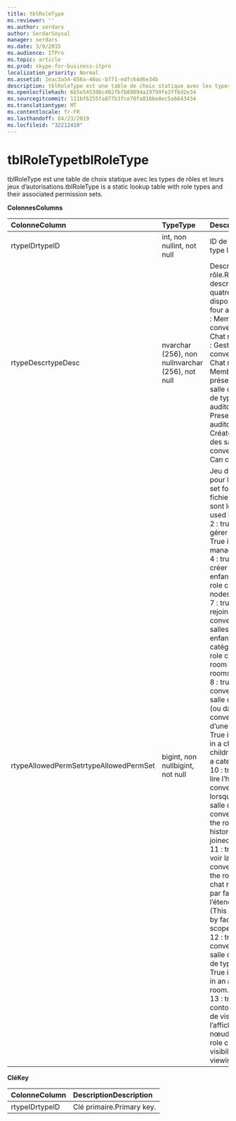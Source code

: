 ```yaml
---
title: tblRoleType
ms.reviewer: ''
ms.author: serdars
author: SerdarSoysal
manager: serdars
ms.date: 3/9/2015
ms.audience: ITPro
ms.topic: article
ms.prod: skype-for-business-itpro
localization_priority: Normal
ms.assetid: 1eac3a54-656a-40ac-b771-edfc64d6e34b
description: tblRoleType est une table de choix statique avec les types de rôles et leurs jeux d’autorisations.
ms.openlocfilehash: 6b5e545306c402fbfb89094a19799fe3ff6d2e34
ms.sourcegitcommit: 111bf6255fa877b3fce70fa8166e8ec5a6643434
ms.translationtype: MT
ms.contentlocale: fr-FR
ms.lasthandoff: 04/23/2019
ms.locfileid: "32212410"
---
```

# <a name="tblroletype"></a><span data-ttu-id="ed265-103">tblRoleType</span><span class="sxs-lookup"><span data-stu-id="ed265-103">tblRoleType</span></span>
 
<span data-ttu-id="ed265-104">tblRoleType est une table de choix statique avec les types de rôles et leurs jeux d’autorisations.</span><span class="sxs-lookup"><span data-stu-id="ed265-104">tblRoleType is a static lookup table with role types and their associated permission sets.</span></span>
  
<span data-ttu-id="ed265-105">**Colonnes**</span><span class="sxs-lookup"><span data-stu-id="ed265-105">**Columns**</span></span>

|<span data-ttu-id="ed265-106">**Colonne**</span><span class="sxs-lookup"><span data-stu-id="ed265-106">**Column**</span></span>|<span data-ttu-id="ed265-107">**Type**</span><span class="sxs-lookup"><span data-stu-id="ed265-107">**Type**</span></span>|<span data-ttu-id="ed265-108">**Description**</span><span class="sxs-lookup"><span data-stu-id="ed265-108">**Description**</span></span>|
|:-----|:-----|:-----|
|<span data-ttu-id="ed265-109">rtypeID</span><span class="sxs-lookup"><span data-stu-id="ed265-109">rtypeID</span></span>  <br/> |<span data-ttu-id="ed265-110">int, non null</span><span class="sxs-lookup"><span data-stu-id="ed265-110">int, not null</span></span>  <br/> |<span data-ttu-id="ed265-111">ID de type de rôle.</span><span class="sxs-lookup"><span data-stu-id="ed265-111">Role type ID.</span></span>  <br/> |
|<span data-ttu-id="ed265-112">rtypeDesc</span><span class="sxs-lookup"><span data-stu-id="ed265-112">rtypeDesc</span></span>  <br/> |<span data-ttu-id="ed265-113">nvarchar (256), non null</span><span class="sxs-lookup"><span data-stu-id="ed265-113">nvarchar (256), not null</span></span>  <br/> | <span data-ttu-id="ed265-114">Description du type de rôle.</span><span class="sxs-lookup"><span data-stu-id="ed265-114">Role type description.</span></span> <span data-ttu-id="ed265-115">Il existe quatre rôles disponibles :</span><span class="sxs-lookup"><span data-stu-id="ed265-115">There are four available roles:</span></span> <br/>  <span data-ttu-id="ed265-116">: Membres salle de conversation</span><span class="sxs-lookup"><span data-stu-id="ed265-116">Member: Chat room member</span></span> <br/>  <span data-ttu-id="ed265-117">: Gestionnaire salle de conversation</span><span class="sxs-lookup"><span data-stu-id="ed265-117">Manager: Chat room manager</span></span> <br/>  <span data-ttu-id="ed265-118">Membre sonore : Le présentateur pour une salle de conversation de type auditorium</span><span class="sxs-lookup"><span data-stu-id="ed265-118">Voiced: Presenter for an auditorium chat room</span></span> <br/>  <span data-ttu-id="ed265-119">Créateur : Peut créer des salles de conversation</span><span class="sxs-lookup"><span data-stu-id="ed265-119">Creator: Can create chat rooms</span></span> <br/> |
|<span data-ttu-id="ed265-120">rtypeAllowedPermSet</span><span class="sxs-lookup"><span data-stu-id="ed265-120">rtypeAllowedPermSet</span></span>  <br/> |<span data-ttu-id="ed265-121">bigint, non null</span><span class="sxs-lookup"><span data-stu-id="ed265-121">bigint, not null</span></span>  <br/> | <span data-ttu-id="ed265-122">Jeu d’autorisations pour le rôle.</span><span class="sxs-lookup"><span data-stu-id="ed265-122">Permission set for the role.</span></span> <span data-ttu-id="ed265-123">Les fichiers binaires utilisés sont les suivants :</span><span class="sxs-lookup"><span data-stu-id="ed265-123">The used bits are:</span></span> <br/>  <span data-ttu-id="ed265-124">2 : true si le rôle peut gérer des nœuds.</span><span class="sxs-lookup"><span data-stu-id="ed265-124">2: True if the role can manage nodes.</span></span> <br/>  <span data-ttu-id="ed265-125">4 : true si le rôle peut créer des nœuds enfants.</span><span class="sxs-lookup"><span data-stu-id="ed265-125">4: True if the role can create children nodes.</span></span> <br/>  <span data-ttu-id="ed265-126">7 : true si le rôle peut rejoindre une salle de conversation (ou les salles de conversation enfants d’une catégorie).</span><span class="sxs-lookup"><span data-stu-id="ed265-126">7: True if the role can join a chat room (or children chat rooms of a category).</span></span> <br/>  <span data-ttu-id="ed265-127">8 : true si le rôle peut converser dans une salle de conversation (ou dans les salles de conversation enfants d’une catégorie).</span><span class="sxs-lookup"><span data-stu-id="ed265-127">8: True if the role can chat in a chat room (or in children chat rooms of a category).</span></span> <br/>  <span data-ttu-id="ed265-128">10 : true si le rôle peut lire l’historique des conversations même lorsque ne pas lié à une salle de conversation.</span><span class="sxs-lookup"><span data-stu-id="ed265-128">10: True if the role can read chat history even when not joined to a chat room.</span></span> <br/>  <span data-ttu-id="ed265-129">11 : true si le rôle peut voir la salle de conversation.</span><span class="sxs-lookup"><span data-stu-id="ed265-129">11: True if the role can see the chat room.</span></span> <span data-ttu-id="ed265-130">(Il est affiné par facteurs, tels que l’étendue et la visibilité.)</span><span class="sxs-lookup"><span data-stu-id="ed265-130">(This is further refined by factors such as scope and visibility.)</span></span> <br/>  <span data-ttu-id="ed265-131">12 : true si le rôle peut converser dans une salle de conversation de type auditorium.</span><span class="sxs-lookup"><span data-stu-id="ed265-131">12: True if the role can chat in an auditorium chat room.</span></span> <br/>  <span data-ttu-id="ed265-132">13 : true si le rôle peut contourner les règles de visibilité lors de l’affichage des nœuds.</span><span class="sxs-lookup"><span data-stu-id="ed265-132">13: True if the role can bypass visibility rules when viewing nodes.</span></span> <br/> |
   
<span data-ttu-id="ed265-133">**Clé**</span><span class="sxs-lookup"><span data-stu-id="ed265-133">**Key**</span></span>

|<span data-ttu-id="ed265-134">**Colonne**</span><span class="sxs-lookup"><span data-stu-id="ed265-134">**Column**</span></span>|<span data-ttu-id="ed265-135">**Description**</span><span class="sxs-lookup"><span data-stu-id="ed265-135">**Description**</span></span>|
|:-----|:-----|
|<span data-ttu-id="ed265-136">rtypeID</span><span class="sxs-lookup"><span data-stu-id="ed265-136">rtypeID</span></span>  <br/> |<span data-ttu-id="ed265-137">Clé primaire.</span><span class="sxs-lookup"><span data-stu-id="ed265-137">Primary key.</span></span>  <br/> |
   

